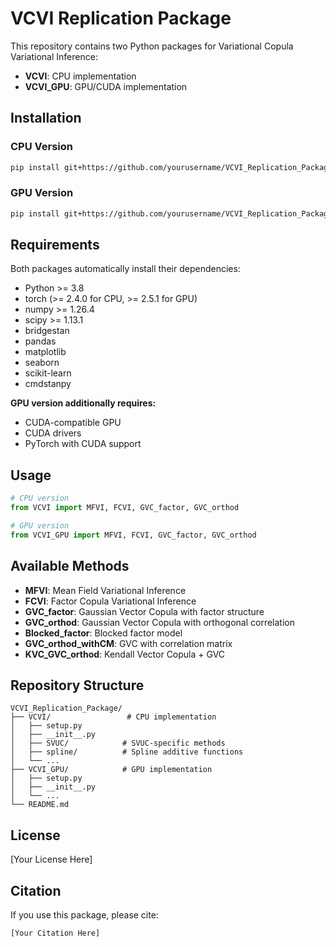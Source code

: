 # VCVI Replication Package

This repository contains two Python packages for Variational Copula Variational Inference:

- **VCVI**: CPU implementation
- **VCVI_GPU**: GPU/CUDA implementation

## Installation

### CPU Version

```bash
pip install git+https://github.com/yourusername/VCVI_Replication_Package.git#subdirectory=VCVI
```

### GPU Version

```bash
pip install git+https://github.com/yourusername/VCVI_Replication_Package.git#subdirectory=VCVI_GPU
```

## Requirements

Both packages automatically install their dependencies:

- Python >= 3.8
- torch (>= 2.4.0 for CPU, >= 2.5.1 for GPU)
- numpy >= 1.26.4
- scipy >= 1.13.1
- bridgestan
- pandas
- matplotlib
- seaborn
- scikit-learn
- cmdstanpy

**GPU version additionally requires:**
- CUDA-compatible GPU
- CUDA drivers
- PyTorch with CUDA support

## Usage

```python
# CPU version
from VCVI import MFVI, FCVI, GVC_factor, GVC_orthod

# GPU version
from VCVI_GPU import MFVI, FCVI, GVC_factor, GVC_orthod
```

## Available Methods

- **MFVI**: Mean Field Variational Inference
- **FCVI**: Factor Copula Variational Inference
- **GVC_factor**: Gaussian Vector Copula with factor structure
- **GVC_orthod**: Gaussian Vector Copula with orthogonal correlation
- **Blocked_factor**: Blocked factor model
- **GVC_orthod_withCM**: GVC with correlation matrix
- **KVC_GVC_orthod**: Kendall Vector Copula + GVC

## Repository Structure

```
VCVI_Replication_Package/
├── VCVI/                 # CPU implementation
│   ├── setup.py
│   ├── __init__.py
│   ├── SVUC/            # SVUC-specific methods
│   ├── spline/          # Spline additive functions
│   └── ...
├── VCVI_GPU/            # GPU implementation
│   ├── setup.py
│   ├── __init__.py
│   └── ...
└── README.md
```

## License

[Your License Here]

## Citation

If you use this package, please cite:

```
[Your Citation Here]
``` 